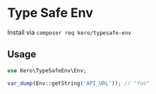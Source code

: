 # Type Safe Env

Install via `composer req kero/typesafe-env`

## Usage

```php
use Kero\TypeSafeEnv\Env;

var_dump(Env::getString('API_URL')); // "foo"
```
